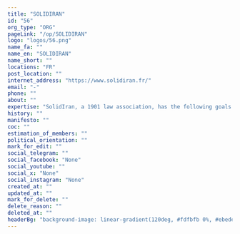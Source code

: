 ```yaml
---
title: "SOLIDIRAN"
id: "56"
org_type: "ORG"
pageLink: "/op/SOLIDIRAN"
logo: "logos/56.png"
name_fa: ""
name_en: "SOLIDIRAN"
name_short: ""
locations: "FR"
post_location: ""
internet_address: "https://www.solidiran.fr/"
email: "-"
phone: ""
about: ""
expertise: "SolidIran, a 1901 law association, has the following goals:Make the voices for democracy in Iran heard Support and promote actions in France Show solidarity with Iranians during their stay in France Promote Persian and Iranian culture More information and content coming soon!"
history: ""
manifesto: ""
coc: ""
estimation_of_members: ""
political_orientation: ""
mark_for_edit: ""
social_telegram: ""
social_facebook: "None"
social_youtube: ""
social_x: "None"
social_instagram: "None"
created_at: ""
updated_at: ""
mark_for_delete: ""
delete_reason: ""
deleted_at: ""
headerBg: "background-image: linear-gradient(120deg, #fdfbfb 0%, #ebedee 100%);"
---
```

